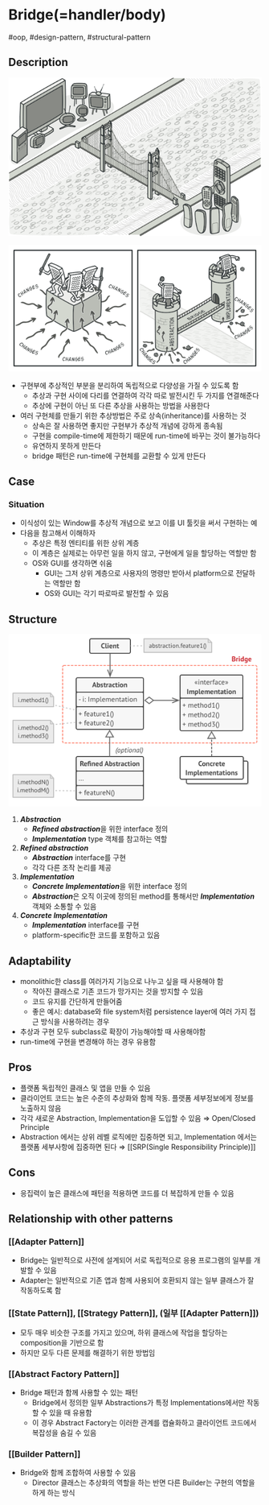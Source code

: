 # Bridge(=handler/body)

#oop, #design-pattern, #structural-pattern

## Description

![Untitled](../../../../_assets/oop/Untitled%2046.png)

![Untitled](../../../../_assets/oop/Untitled%2047.png)

- 구현부에 추상적인 부분을 분리하여 독립적으로 다양성을 가질 수 있도록 함
  - 추상과 구현 사이에 다리를 연결하여 각각 따로 발전시킨 두 가지를 연결해준다
  - 추상에 구현이 아닌 또 다른 추상을 사용하는 방법을 사용한다
- 여러 구현체를 만들기 위한 추상방법은 주로 상속(inheritance)를 사용하는 것
  - 상속은 잘 사용하면 좋지만 구현부가 추상적 개념에 강하게 종속됨
  - 구현을 compile-time에 제한하기 때문에 run-time에 바꾸는 것이 불가능하다
  - 유연하지 못하게 만든다
  - bridge 패턴은 run-time에 구현체를 교환할 수 있게 만든다

## Case

### Situation

- 이식성이 있는 Window를 추상적 개념으로 보고 이를 UI 툴킷을 써서 구현하는 예
- 다음을 참고해서 이해하자
  - 추상은 특정 엔티티를 위한 상위 계층
  - 이 계층은 실제로는 아무런 일을 하지 않고, 구현에게 일을 할당하는 역할만 함
  - OS와 GUI를 생각하면 쉬움
    - GUI는 그저 상위 계층으로 사용자의 명령만 받아서 platform으로 전달하는 역할만 함
    - OS와 GUI는 각기 따로따로 발전할 수 있음

## Structure

![Untitled](../../../../_assets/oop/Untitled%2048.png)

1. ***Abstraction***
    - ***Refined abstraction***을 위한 interface 정의
    - ***Implementation*** type 객체를 참고하는 역할
2. ***Refined abstraction***
    - ***Abstraction*** interface를 구현
    - 각각 다른 조작 논리를 제공
3. ***Implementation***
    - ***Concrete Implementation***을 위한 interface 정의
    - ***Abstraction***은 오직 이곳에 정의된 method를 통해서만 ***Implementation*** 객체와 소통할 수 있음
4. ***Concrete Implementation***
    - ***Implementation*** interface를 구현
    - platform-specific한 코드를 포함하고 있음

## Adaptability

- monolithic한 class를 여러가지 기능으로 나누고 싶을 때 사용해야 함
  - 작아진 클래스로 기존 코드가 망가지는 것을 방지할 수 있음
  - 코드 유지를 간단하게 만들어줌
  - 좋은 예시: database와 file system처럼 persistence layer에 여러 가지 접근 방식을 사용하려는 경우
- 추상과 구현 모두 subclass로 확장이 가능해야할 때 사용해야함
- run-time에 구현을 변경해야 하는 경우 유용함

## Pros

- 플랫폼 독립적인 클래스 및 앱을 만들 수 있음
- 클라이언트 코드는 높은 수준의 추상화와 함께 작동. 플랫폼 세부정보에게 정보를 노출하지 않음
- 각각 새로운 Abstraction, Implementation을 도입할 수 있음 ⇒ Open/Closed Principle
- Abstraction 에서는 상위 레벨 로직에만 집중하면 되고, Implementation 에서는 플랫폼 세부사항에 집중하면 된다 ⇒ [[SRP(Single Responsibility Principle)]]

## Cons

- 응집력이 높은 클래스에 패턴을 적용하면 코드를 더 복잡하게 만들 수 있음

## Relationship with other patterns

### [[Adapter Pattern]]

- Bridge는 일반적으로 사전에 설계되어 서로 독립적으로 응용 프로그램의 일부를 개발할 수 있음
- Adapter는 일반적으로 기존 앱과 함께 사용되어 호환되지 않는 일부 클래스가 잘 작동하도록 함

### [[State Pattern]], [[Strategy Pattern]], (일부 [[Adapter Pattern]])

- 모두 매우 비슷한 구조를 가지고 있으며, 하위 클래스에 작업을 할당하는 composition을 기반으로 함
- 하지만 모두 다른 문제를 해결하기 위한 방법임

### [[Abstract Factory Pattern]]

- Bridge 패턴과 함께 사용할 수 있는 패턴
  - Bridge에서 정의한 일부 Abstractions가 특정 Implementations에서만 작동할 수 있을 때 유용함
  - 이 경우 Abstract Factory는 이러한 관계를 캡슐화하고 클라이언트 코드에서 복잡성을 숨길 수 있음

### [[Builder Pattern]]

- Bridge와 함께 조합하여 사용할 수 있음
  - Director 클래스는 추상화의 역할을 하는 반면 다른 Builder는 구현의 역할을 하게 하는 방식
